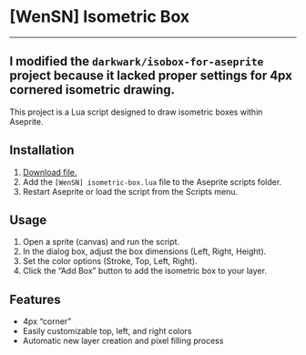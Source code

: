 # [WenSN] Isometric Box
---
I modified the `darkwark/isobox-for-aseprite` project because it lacked proper settings for 4px cornered isometric drawing.
---

This project is a Lua script designed to draw isometric boxes within Aseprite.

## Installation
1. [Download file.](https://github.com/wensndev/isobox-for-aseprite/archive/refs/tags/v1.zip)
2. Add the `[WenSN] isometric-box.lua` file to the Aseprite scripts folder.  
3. Restart Aseprite or load the script from the Scripts menu.

## Usage
1. Open a sprite (canvas) and run the script.  
2. In the dialog box, adjust the box dimensions (Left, Right, Height).  
3. Set the color options (Stroke, Top, Left, Right).  
4. Click the “Add Box” button to add the isometric box to your layer.

## Features
- 4px “corner”
- Easily customizable top, left, and right colors  
- Automatic new layer creation and pixel filling process
